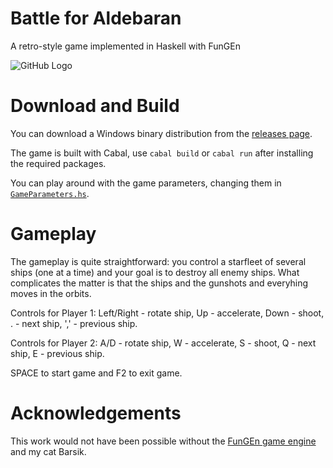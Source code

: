 
# Battle for Aldebaran

A retro-style game implemented in Haskell with FunGEn

![GitHub Logo](http://screenlist.ru/data/media/6/battle.png)

# Download and Build

You can download a Windows binary distribution from the [releases page](https://github.com/EvgeniyaKatunina/BattleForAldebaran/releases).

The game is built with Cabal, use `cabal build` or `cabal run` after installing the required packages.

You can play around with the game parameters, changing them in [`GameParameters.hs`](https://github.com/EvgeniyaKatunina/BattleForAldebaran/blob/master/src/GameParameters.hs).

# Gameplay

The gameplay is quite straightforward: you control a starfleet of several ships (one at a time) and your goal is to destroy all enemy ships. 
What complicates the matter is that the ships and the gunshots and everyhing moves in the orbits.

Controls for Player 1: Left/Right - rotate ship, Up - accelerate, Down - shoot, . - next ship, ',' - previous ship.

Controls for Player 2: A/D - rotate ship, W - accelerate, S - shoot, Q - next ship, E - previous ship.

SPACE to start game and F2 to exit game.

# Acknowledgements

This	work	would	not	have	been	possible without the [FunGEn game engine](http://joyful.com/fungen/) and my cat Barsik.
